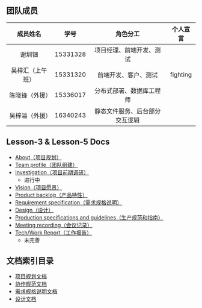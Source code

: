
## 团队成员

|     成员姓名     |   学号   |            角色分工            | 个人宣言 |
| :--------------: | :------: | :----------------------------: | :------: |
|      谢圳钿      | 15331328 |    项目经理、前端开发、测试    |          |
| 吴梓汇（上午班） | 15331320 |      前端开发、客户、测试      | fighting |
|  陈晓锋（外援）  | 15336017 |    分布式部署、数据库工程师    |          |
|  吴梓溢（外援）  | 16340243 | 静态文件服务、后台部分交互逻辑 |          |

## Lesson-3 & Lesson-5 Docs

* [About（项目规划）](https://github.com/SYSU-BronzeTiki/Documents/blob/master/doc/About.md)
* [Team profile（团队组建）](https://github.com/SYSU-BronzeTiki/Documents/blob/master/doc/Team%20profile.md)
* [Investigation（项目前期调研）](https://github.com/SYSU-BronzeTiki/Documents/blob/master/doc/Investigation.md)
	+ 进行中
* [Vision（项目愿景）](https://github.com/SYSU-BronzeTiki/Documents/blob/master/doc/Vision.md)
* [Product backlog（产品特性）](https://github.com/SYSU-BronzeTiki/Documents/blob/master/doc/Product%20Backlog.md)
* [Requirement specification（需求规格说明）](https://github.com/SYSU-BronzeTiki/Documents/blob/master/doc/Requirement%20specification.md)
* [Design（设计）](https://github.com/SYSU-BronzeTiki/Documents/blob/master/doc/Design.md)
* [Production specifications and guidelines（生产规范和指南）](https://github.com/SYSU-BronzeTiki/Documents/blob/master/doc/Production%20specifications%20and%20guidelines.md)
* [Meeting recording（会议记录）](https://github.com/SYSU-BronzeTiki/Documents/blob/master/doc/Meeting%20recording.md)
* [Tech/Work Report（工作报告）](https://github.com/SYSU-BronzeTiki/Documents/blob/master/doc/Tech%26Work%20report)
	+ 未完善
	


## 文档索引目录

* [项目规划文档](https://github.com/SYSU-BroneTiki/Documents/blob/master/doc/About.md)
* [协作规范文档](https://github.com/SYSU-BronzeTiki/Documents/blob/master/doc/Production%20specifications%20and%20guidelines.md)
* [需求规格说明文档](https://github.com/SYSU-BronzeTiki/Documents/blob/master/doc/Production%20specifications%20and%20guidelines.md)
* [设计文档](https://github.com/SYSU-BronzeTiki/Documents/blob/master/doc/Design.md)


